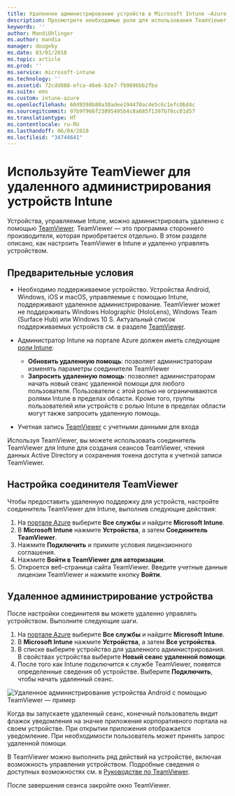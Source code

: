 ```yaml
---
title: Удаленное администрирование устройств в Microsoft Intune —Azure | Документы Майкрософт
description: Просмотрите необходимые роли для использования TeamViewer, рекомендации по установке соединителя TeamViewer и пошаговые инструкции для удаленного администрирования устройств с помощью Microsoft Intune на портале Azure
keywords: ''
author: MandiOhlinger
ms.author: mandia
manager: dougeby
ms.date: 03/01/2018
ms.topic: article
ms.prod: ''
ms.service: microsoft-intune
ms.technology: ''
ms.assetid: 72cdd888-efca-46e6-b2e7-fb9696bb2fba
ms.suite: ems
ms.custom: intune-azure
ms.openlocfilehash: 60d9398b80a30adee194470ac4e5c6c1efc0bd4c
ms.sourcegitcommit: 97b9f966f23895495b4c8a685f1397b78cc01d57
ms.translationtype: HT
ms.contentlocale: ru-RU
ms.lasthandoff: 06/04/2018
ms.locfileid: "34744641"
---
```

# <a name="use-teamviewer-to-remotely-administer-intune-devices"></a>Используйте TeamViewer для удаленного администрирования устройств Intune

Устройства, управляемые Intune, можно администрировать удаленно с помощью [TeamViewer](https://www.teamviewer.com). TeamViewer — это программа стороннего производителя, которая приобретается отдельно. В этом разделе описано, как настроить TeamViewer в Intune и удаленно управлять устройством. 

## <a name="prerequisites"></a>Предварительные условия

- Необходимо поддерживаемое устройство. Устройства Android, Windows, iOS и macOS, управляемые с помощью Intune, поддерживают удаленное администрирование. TeamViewer может не поддерживать Windows Holographic (HoloLens), Windows Team (Surface Hub) или Windows 10 S. Актуальный список поддерживаемых устройств см. в разделе [TeamViewer](https://www.teamviewer.com).

- Администратор Intune на портале Azure должен иметь следующие [роли Intune](role-based-access-control.md):  

    - **Обновить удаленную помощь**: позволяет администраторам изменять параметры соединителя TeamViewer
    - **Запросить удаленную помощь**: позволяет администраторам начать новый сеанс удаленной помощи для любого пользователя. Пользователи с этой ролью не ограничиваются ролями Intune в пределах области. Кроме того, группы пользователей или устройств с ролью Intune в пределах области могут также запросить удаленную помощь. 

- Учетная запись [TeamViewer](https://www.teamviewer.com) с учетными данными для входа

Используя TeamViewer, вы можете использовать соединитель TeamViewer для Intune для создания сеансов TeamViewer, чтения данных Active Directory и сохранения токена доступа к учетной записи TeamViewer.

## <a name="configure-the-teamviewer-connector"></a>Настройка соединителя TeamViewer

Чтобы предоставить удаленную поддержку для устройств, настройте соединитель TeamViewer для Intune, выполнив следующие действия:

1. На [портале Azure](https://portal.azure.com) выберите **Все службы** и найдите **Microsoft Intune**.
2. В **Microsoft Intune** нажмите **Устройства**, а затем **Соединитель TeamViewer**.
3. Нажмите **Подключить** и примите условия лицензионного соглашения.
4. Нажмите **Войти в TeamViewer для авторизации**.
5. Откроется веб-страница сайта TeamViewer. Введите учетные данные лицензии TeamViewer и нажмите кнопку **Войти**.

## <a name="remotely-administer-a-device"></a>Удаленное администрирование устройства

После настройки соединителя вы можете удаленно управлять устройством. Выполните следующие шаги. 

1. На [портале Azure](https://portal.azure.com) выберите **Все службы** и найдите **Microsoft Intune**.
2. В **Microsoft Intune** нажмите **Устройства**, а затем **Все устройства**.
3. В списке выберите устройство для удаленного администрирования. В свойствах устройства выберите **Новый сеанс удаленной помощи**.
4. После того как Intune подключится к службе TeamViewer, появятся определенные сведения об устройстве. Выберите **Подключить**, чтобы начать удаленный сеанс.

![Удаленное администрирование устройства Android с помощью TeamViewer — пример](./media/android-teamviewer.png)

Когда вы запускаете удаленный сеанс, конечный пользователь видит флажок уведомления на значке приложения корпоративного портала на своем устройстве. При открытии приложения отображается уведомление. При необходимости пользователь может принять запрос удаленной помощи.

В TeamViewer можно выполнить ряд действий на устройстве, включая возможность управления устройством. Подробные сведения о доступных возможностях см. в [Руководстве по TeamViewer](https://www.teamviewer.com/support/documents/).

После завершения сеанса закройте окно TeamViewer.